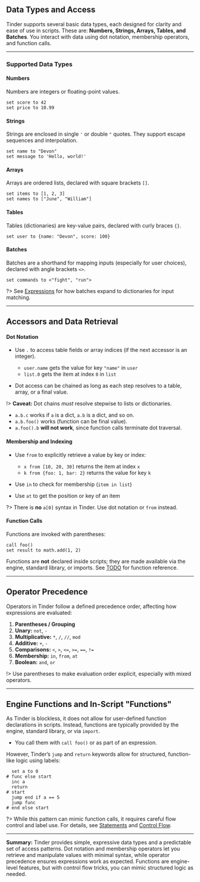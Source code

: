 ## Data Types and Access

Tinder supports several basic data types, each designed for clarity and ease of use in scripts. These are: **Numbers, Strings, Arrays, Tables, and Batches**. You interact with data using dot notation, membership operators, and function calls.

---

### Supported Data Types <!-- {docsify-ignore} -->

#### Numbers

Numbers are integers or floating-point values.

```tinder
set score to 42
set price to 10.99
```

#### Strings

Strings are enclosed in single `'` or double `"` quotes. They support escape sequences and interpolation.

```tinder
set name to "Devon"
set message to 'Hello, world!'
```

#### Arrays

Arrays are ordered lists, declared with square brackets `[]`.

```tinder
set items to [1, 2, 3]
set names to ["June", "William"]
```

#### Tables

Tables (dictionaries) are key-value pairs, declared with curly braces `{}`.

```tinder
set user to {name: "Devon", score: 100}
```

#### Batches

Batches are a shorthand for mapping inputs (especially for user choices), declared with angle brackets `<>`.

```tinder
set commands to <"fight", "run">
```

?> See [Expressions](language/basics.md#expressions) for how batches expand to dictionaries for input matching.

---

## Accessors and Data Retrieval

#### Dot Notation

* Use `.` to access table fields or array indices (if the next accessor is an integer).

  * `user.name` gets the value for key `"name"` in `user`
  * `list.0` gets the item at index `0` in `list`
* Dot access can be chained as long as each step resolves to a table, array, or a final value.

!> **Caveat:**
Dot chains *must* resolve stepwise to lists or dictionaries.

* `a.b.c` works if `a` is a dict, `a.b` is a dict, and so on.
* `a.b.foo()` works (function can be final value).
* `a.foo().b` **will not work**, since function calls terminate dot traversal.

#### Membership and Indexing

* Use `from` to explicitly retrieve a value by key or index:

  * `x from [10, 20, 30]` returns the item at index `x`
  * `k from {foo: 1, bar: 2}` returns the value for key `k`
* Use `in` to check for membership (`item in list`)
* Use `at` to get the position or key of an item

?> There is **no** `a[0]` syntax in Tinder. Use dot notation or `from` instead.

#### Function Calls

Functions are invoked with parentheses:

```tinder
call foo()
set result to math.add(1, 2)
```

Functions are **not** declared inside scripts; they are made available via the engine, standard library, or imports. See [TODO](/#) for function reference.

---

## Operator Precedence

Operators in Tinder follow a defined precedence order, affecting how expressions are evaluated:

1. **Parentheses / Grouping**
2. **Unary:** `not`, `-`
3. **Multiplicative:** `*`, `/`, `//`, `mod`
4. **Additive:** `+`, `-`
5. **Comparisons:** `<`, `>`, `<=`, `>=`, `==`, `!=`
6. **Membership:** `in`, `from`, `at`
7. **Boolean:** `and`, `or`

!> Use parentheses to make evaluation order explicit, especially with mixed operators.

---

## Engine Functions and In-Script "Functions"

As Tinder is blockless, it does not allow for user-defined function declarations in scripts. Instead, functions are typically provided by the engine, standard library, or via `import`.

* You call them with `call foo()` or as part of an expression.

However, Tinder’s `jump` and `return` keywords allow for structured, function-like logic using labels:

```tinder
  set a to 0
# func else start
  inc a
  return
# start
  jump end if a == 5
  jump func
# end else start
```

?> While this pattern can mimic function calls, it requires careful flow control and label use. For details, see [Statements](language/basics.md#statements) and [Control Flow](language/keywords#control-flow).

---

**Summary:**
Tinder provides simple, expressive data types and a predictable set of access patterns.
Dot notation and membership operators let you retrieve and manipulate values with minimal syntax, while operator precedence ensures expressions work as expected. Functions are engine-level features, but with control flow tricks, you can mimic structured logic as needed.
